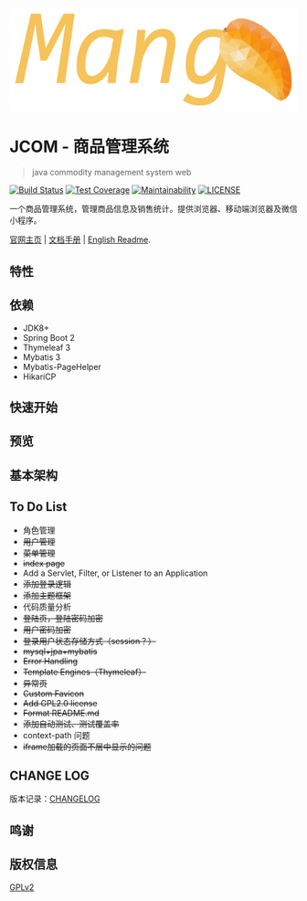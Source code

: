 ![](docs/image/logo-2.png)

JCOM - 商品管理系统
=============

>java commodity management system web

[![Build Status](https://travis-ci.org/SongwenWYU/jcom-cms-web.svg?branch=master)](https://travis-ci.org/SongwenWYU/jcom-cms-web)
[![Test Coverage](https://api.codeclimate.com/v1/badges/9fdfc08e2f8e60ea66cc/test_coverage)](https://codeclimate.com/github/SongwenWYU/jcom-cms-web/test_coverage)
[![Maintainability](https://api.codeclimate.com/v1/badges/9fdfc08e2f8e60ea66cc/maintainability)](https://codeclimate.com/github/SongwenWYU/jcom-cms-web/maintainability)
[![LICENSE](https://img.shields.io/badge/LICENSE-GPLv2-brightgreen.svg)](LICENSE)


一个商品管理系统，管理商品信息及销售统计。提供浏览器、移动端浏览器及微信小程序。


[官网主页]() | [文档手册]() | [English Readme]().

特性
---

依赖
---

* JDK8+
* Spring Boot 2
* Thymeleaf 3
* Mybatis 3
* Mybatis-PageHelper
* HikariCP


快速开始
----

预览
---

基本架构
----


To Do List
----------

* 角色管理
* ~~用户管理~~
* ~~菜单管理~~
* ~~index page~~
* Add a Servlet, Filter, or Listener to an Application
* ~~添加登录逻辑~~
* ~~添加主题框架~~
* 代码质量分析
* ~~登陆页，登陆密码加密~~
* ~~用户密码加密~~
* ~~登录用户状态存储方式（session？）~~
* ~~mysql+jpa+mybatis~~
* ~~Error Handling~~
* ~~Template Engines（Thymeleaf）~~
* ~~异常页~~
* ~~Custom Favicon~~
* ~~Add GPL2.0 license~~
* ~~Format README.md~~
* ~~添加自动测试、测试覆盖率~~
* context-path 问题
* ~~iframe加载的页面不居中显示的问题~~



CHANGE LOG
----------
版本记录：[CHANGELOG](https://github.com/SongwenWYU/jcom-cms-web/releases)

鸣谢
---

版权信息
-------
[GPLv2](LICENSE)
